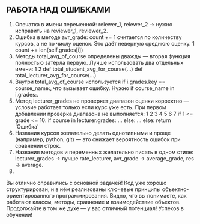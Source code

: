## РАБОТА НАД ОШИБКАМИ

1. Опечатка в имени переменной: reiewer_1, reiewer_2 → нужно исправить на reviewer_1, reviewer_2.
2. Ошибка в методе avr_grade:
count += 1 считается по количеству курсов, а не по числу оценок. Это даёт неверную среднюю оценку.
1
count += len(self.grades[i])
3. Методы total_avg_of_course определены дважды — вторая функция полностью затёрла первую. Лучше использовать два отдельных имени:
1
2
def total_student_avg_for_course(...)
def total_lecturer_avg_for_course(...)
4. Внутри total_avg_of_course используется if i.grades.key == course_name:, что вызывает ошибку. Нужно if course_name in i.grades:.
5. Метод lecturer_grades не проверяет диапазон оценки корректно — условие работает только если курс уже есть. При первом добавлении проверка диапазона не выполняется:
1
2
3
4
5
6
7
if 1 <= grade <= 10:
    if course in lecturer.grades:
        ...
    else:
        ...
else:
    return 'Ошибка'
6. Названия курсов желательно делать однотипными и проще (например, python, git) — это снижает вероятность ошибок при сравнении строк.
7. Названия методов и переменных желательно писать в одном стиле: lecturer_grades → лучше rate_lecturer, avr_grade → average_grade, res → average.
8. 
Вы отлично справились с основной задачей! Код уже хорошо структурирован, и в нём реализованы ключевые принципы объектно-ориентированного программирования. Видно, что вы понимаете, как работают классы, методы, сравнение и взаимодействие объектов. Продолжайте в том же духе — у вас отличный потенциал! Успехов в обучении!